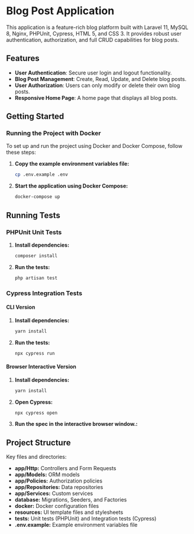 # Blog Post Application

This application is a feature-rich blog platform built with Laravel 11, MySQL 8, Nginx, PHPUnit, Cypress, HTML 5, and CSS 3. It provides robust user authentication, authorization, and full CRUD capabilities for blog posts.

## Features

- **User Authentication**: Secure user login and logout functionality.
- **Blog Post Management**: Create, Read, Update, and Delete blog posts.
- **User Authorization**: Users can only modify or delete their own blog posts.
- **Responsive Home Page**: A home page that displays all blog posts.

## Getting Started

### Running the Project with Docker

To set up and run the project using Docker and Docker Compose, follow these steps:

1. **Copy the example environment variables file:**
   ```sh
   cp .env.example .env
   ```
2. **Start the application using Docker Compose:**
   ```sh
   docker-compose up
   ```

## Running Tests

### PHPUnit Unit Tests

1. **Install dependencies:**
   ```sh
   composer install
   ```

2. **Run the tests:**
   ```sh
   php artisan test
   ```

### Cypress Integration Tests

#### CLI Version

1. **Install dependencies:**
   ```sh
   yarn install
   ```

2. **Run the tests:**
   ```sh
   npx cypress run
   ```

#### Browser Interactive Version

1. **Install dependencies:**
   ```sh
   yarn install
   ```

2. **Open Cypress:**
   ```sh
   npx cypress open
   ```

3. **Run the spec in the interactive browser window.:**

## Project Structure

Key files and directories:

- **app/Http:** Controllers and Form Requests
- **app/Models:** ORM models
- **app/Policies:** Authorization policies
- **app/Repositories:** Data repositories
- **app/Services:** Custom services
- **database:** Migrations, Seeders, and Factories
- **docker:** Docker configuration files
- **resources:** UI template files and stylesheets
- **tests:** Unit tests (PHPUnit) and Integration tests (Cypress)
- **.env.example:** Example environment variables file

